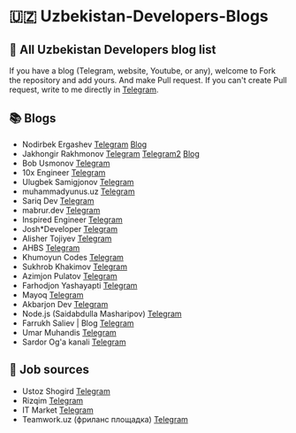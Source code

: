 # **🇺🇿 Uzbekistan-Developers-Blogs**

## 📃 All Uzbekistan Developers blog list

If you have a blog (Telegram, website, Youtube, or any), welcome to Fork the repository and add yours. And make Pull request. If you can't create Pull request, write to me directly in [Telegram](https://t.me/nodirshox_e).

## **📚 Blogs**

- Nodirbek Ergashev [Telegram](https://t.me/nodir_adventure) [Blog](https://ergashevn.blogspot.com/)
- Jakhongir Rakhmonov [Telegram](https://t.me/jakhonrakhmon) [Telegram2](https://t.me/JR_TwitGram) [Blog](https://rahmonov.me/)
- Bob Usmonov [Telegram](https://t.me/bobnosponge)
- 10x Engineer [Telegram](https://t.me/TenxEngineer)
- Ulugbek Samigjonov [Telegram](https://t.me/ulugbeksamigjonov)
- muhammadyunus.uz [Telegram](https://t.me/muhammadyunus_uz)
- Sariq Dev [Telegram](https://t.me/sariqdev)
- mabrur.dev [Telegram](https://t.me/mabrur_dev)
- Inspired Engineer [Telegram](https://t.me/inspired_engineer)
- Josh\*Developer [Telegram](https://t.me/JoshDeveloper)
- Alisher Tojiyev [Telegram](https://t.me/AkhmatovichUz)
- AHBS [Telegram](https://t.me/app_hbs)
- Khumoyun Codes [Telegram](https://t.me/khumoyun_codes)
- Sukhrob Khakimov [Telegram](https://t.me/sukhrobkhakimov)
- Azimjon Pulatov [Telegram](https://t.me/lazyprogrammer)
- Farhodjon Yashayapti [Telegram](https://t.me/FarLives)
- Mayoq [Telegram](https://t.me/mayoquz)
- Akbarjon Dev [Telegram](https://t.me/akbarjondev)
- Node.js (Saidabdulla Masharipov) [Telegram](https://t.me/npm_run_dev)
- Farrukh Saliev | Blog [Telegram](https://t.me/farrukhsaliev)
- Umar Muhandis [Telegram](https://t.me/umarmuhandis)
- Sardor Og'a kanali [Telegram](https://t.me/sardoroga_blog)

## **💼 Job sources**
- Ustoz Shogird [Telegram](https://t.me/UstozShogird)
- Rizqim [Telegram](https://t.me/rizqimuz)
- IT Market [Telegram](https://t.me/itmarket_uz)
- Teamwork.uz (фриланс площадка) [Telegram](https://t.me/teamwork_uz)
